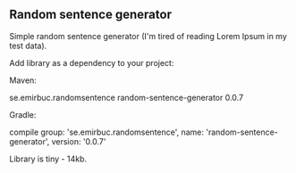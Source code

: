 Random sentence generator
------------

Simple random sentence generator (I'm tired of reading Lorem Ipsum in my test data).

Add library as a dependency to your project:

Maven:

<dependency>
    <groupId>se.emirbuc.randomsentence</groupId>
    <artifactId>random-sentence-generator</artifactId>
    <version>0.0.7</version>
</dependency>

Gradle:

compile group: 'se.emirbuc.randomsentence', name: 'random-sentence-generator', version: '0.0.7'


Library is tiny - 14kb.

